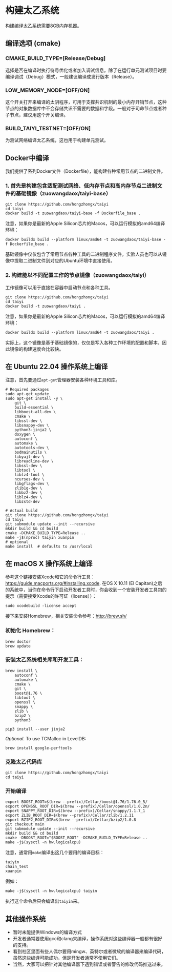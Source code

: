 # 构建太乙系统

构建编译太乙系统需要8GB内存机器。

## 编译选项 (cmake)

### CMAKE_BUILD_TYPE=[Release/Debug]

选择是否在编译时执行符号优化或者加入调试信息。除了在运行单元测试项目时要编译调试（Debug）模式，一般建议编译成发行版本（Release）。

### LOW_MEMORY_NODE=[OFF/ON]

这个开关打开来编译的太阴程序，可用于支撑共识机制的最小内存开销节点，这种节点的对象数据库中不会存储共识不需要的数据和字段。一般对于司命节点或者种子节点，建议用这个开关编译。

### BUILD_TAIYI_TESTNET=[OFF/ON]

为测试网络编译太乙系统，这也用于构建单元测试。

## Docker中编译

我们提供了系列Docker文件（Dockerfile），能构建各种常用节点的二进制文件。

### 1. 首先是构建包含适配测试网络、低内存节点和高内存节点二进制文件的基础镜像（zuowangdaox/taiyi-base）

    git clone https://github.com/hongzhongx/taiyi
    cd taiyi
    docker build -t zuowangdaox/taiyi-base -f Dockerfile_base .  

注意，如果你是最新的Apple Silicon芯片的Macos，可以运行模拟的amd64编译环境：

    docker buildx build --platform linux/amd64 -t zuowangdaox/taiyi-base -f Dockerfile_base .  

基础镜像中仅仅包含了常用节点各种工具的二进制程序文件，实验人员也可以从镜像中提取二进制文件到对应的Ubuntu环境中直接使用。

### 2. 构建能以不同配置工作的节点镜像（zuowangdaox/taiyi）

工作镜像可以用于直接在容器中启动节点和各种工具。

    git clone https://github.com/hongzhongx/taiyi
    cd taiyi
    docker build -t zuowangdaox/taiyi .  

注意，如果你是最新的Apple Silicon芯片的Macos，可以运行模拟的amd64编译环境：

    docker buildx build --platform linux/amd64 -t zuowangdaox/taiyi .  

实际上，这个镜像是基于基础镜像的，仅仅是写入各种工作环境的配置和脚本，因此镜像的构建速度会比较快。

## 在 Ubuntu 22.04 操作系统上编译

注意，首先要通过`apt-get`管理器安装各种环境工具和库。

    # Required packages
    sudo apt-get update
    sudo apt-get install -y \
        git \
        build-essential \
        libboost-all-dev \
        cmake \
        libssl-dev \
        libsnappy-dev \
        python3-jinja2 \
        doxygen \
        autoconf \
        automake \
        autotools-dev \
        bsdmainutils \
        libyajl-dev \
        libreadline-dev \
        libssl-dev \
        libtool \
        liblz4-tool \
        ncurses-dev \
        libgflags-dev \
        zlib1g-dev \
        libbz2-dev \
        liblz4-dev \
        libzstd-dev

    # Actual build
    git clone https://github.com/hongzhongx/taiyi
    cd taiyi
    git submodule update --init --recursive
    mkdir build && cd build
    cmake -DCMAKE_BUILD_TYPE=Release ..
    make -j$(nproc) taiyin xuanpin
    # optional
    make install  # defaults to /usr/local

## 在 macOS X 操作系统上编译

参考这个链接安装Xcode和它的命令行工具：https://guide.macports.org/#installing.xcode.  在OS X 10.11 (El Capitan)之后的系统中，当你在命令行下启动开发者工具时，你会收到一个安装开发者工具包的提示（需要接受Xcode的许可证（license））：

    sudo xcodebuild -license accept

接下来安装Homebrew，相关安装命令参考：http://brew.sh/

### 初始化 Homebrew：

    brew doctor
    brew update

### 安装太乙系统相关库和开发工具：

    brew install \
        autoconf \
        automake \
        cmake \
        git \
        boost@1.76 \
        libtool \
        openssl \
        snappy \
        zlib \
        bzip2 \
        python3
        
    pip3 install --user jinja2
    
*Optional.* To use TCMalloc in LevelDB:

    brew install google-perftools

### 克隆太乙代码库

    git clone https://github.com/hongzhongx/taiyi
    cd taiyi

### 开始编译

    export BOOST_ROOT=$(brew --prefix)/Cellar/boost@1.76/1.76.0_5/
    export OPENSSL_ROOT_DIR=$(brew --prefix)/Cellar/openssl/1.0.2n/
    export SNAPPY_ROOT_DIR=$(brew --prefix)/Cellar/snappy/1.1.7_1
    export ZLIB_ROOT_DIR=$(brew --prefix)/Cellar/zlib/1.2.11
    export BZIP2_ROOT_DIR=$(brew --prefix)/Cellar/bzip2/1.0.8
    git checkout main
    git submodule update --init --recursive
    mkdir build && cd build
    cmake -DBOOST_ROOT="$BOOST_ROOT" -DCMAKE_BUILD_TYPE=Release ..
    make -j$(sysctl -n hw.logicalcpu)

注意，通常用`make`编译出这几个要用的编译目标：

    taiyin
    chain_test
    xuanpin

例如：

    make -j$(sysctl -n hw.logicalcpu) taiyin

执行这个命令后只会编译出`taiyin`来。

## 其他操作系统

- 暂时未能提供Windows的编译方式
- 开发者通常要使用gcc和clang来编译，操作系统对这些编译器一般都有很好的支持。
- 看到社区里面有些人偶尔要用mingw、英特尔或者微软的编译器来编译代码，虽然这些编译可能成功，但是开发者通常不使用它们。
- 当然，大家可以把针对其他编译器下遇到错误或者警告的修改代码推送过来。
